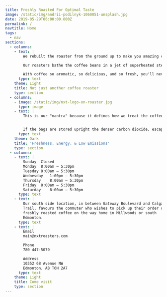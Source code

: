 ```yaml
---
title: Freshly Roasted For Optimal Taste
image: /static/img/andrii-podilnyk-1060051-unsplash.jpg
date: 2019-05-29T06:00:00.000Z
permalink: /
navtitle: Home
tags:
  - nav
sections:
  - columns:
    - text: |
        We rebuilt the roaster from the ground up to make you amazing coffee — specifically designed for those of you who want the best.   

        Our roasters bathe the coffee beans in a jet of superheated steam while vacuuming away the smoke. Fresh air roasting means fresh tasting coffee, and that's a guarantee we've built our name around.  

        With coffee so aromatic, so delicious, and so fresh, you'll never buy anywhere else again.
      type: text
    theme: Light
    title: Not just another coffee roaster
    type: section
  - columns:
    - image: /static/img/nxt-logo-on-roaster.jpg
      type: image
    - text: |
        This is our "mantra" because it defines how we treat the coffee beans. We roast the quantities that have been requested which are nearly always delivered on roasting day. We do not advocate that the coffee be consumed on roasting day but we prefer that it degasses at the clients location.  


        If the bags are stored upright the denser carbon dioxide, escaping from the roasted coffee, will push up and out the oxygen from the bag. For the same reason the bag should not be tilted unless you are pouring out all the contents. For removing small amounts of beans use a small scoop or measuring spoon while keeping the bag upright.
      type: text
    theme: Dark
    title: 'Freshness, Energy, & Low Emissions'
    type: section
  - columns:
    - text: |
        Sunday	Closed
        Monday	8:00am – 5:30pm
        Tuesday	8:00am – 5:30pm
        Wednesday	1:00pm – 5:30pm
        Thursday	8:00am – 5:30pm
        Friday	8:00am – 5:30pm
        Saturday	8:00am – 5:30pm
      type: text
    - text: |
        Our south side location, in between Gateway Boulevard and Calgary
        Trail, favours the commuter who wishes to pick up their order of
        freshly roasted coffee on the way home in Millwoods or south
        Edmonton. 
      type: text
    - text: |
        Email
        main@nxtroasters.com

        Phone
        780 447-5079

        Address
        10352 68 Avenue NW
        Edmonton, AB T6H 2A7
      type: text
    theme: Light
    title: Come visit
    type: section
---
```



